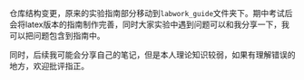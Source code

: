 仓库结构变更，原来的实验指南部分移动到`labwork_guide`文件夹下。期中考试后会将latex版本的指南制作完善，同时大家实验中遇到问题可以和我分享一下，我可以把问题包含到指南中。

同时，后续我可能会分享自己的笔记，但是本人理论知识较弱，如果有理解错误的地方，欢迎批评指正。